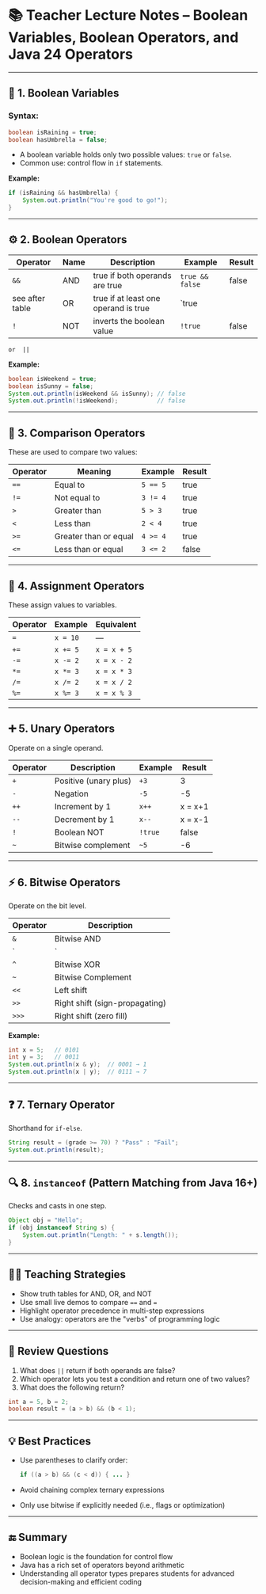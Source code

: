 # 📚 Teacher Lecture Notes – Boolean Variables, Boolean Operators, and Java 24 Operators

---

## 🔘 1. Boolean Variables

### Syntax:
```java
boolean isRaining = true;
boolean hasUmbrella = false;
```

- A boolean variable holds only two possible values: `true` or `false`.
- Common use: control flow in `if` statements.

**Example:**
```java
if (isRaining && hasUmbrella) {
    System.out.println("You're good to go!");
}
```

---

## ⚙️ 2. Boolean Operators

| Operator | Name  | Description                             | Example                     | Result |
|----------|--------|-----------------------------------------|-----------------------------|--------|
| `&&`     | AND   | true if both operands are true          | `true && false`             | false  |
| see after table    | OR    | true if at least one operand is true    | `true || false`             | true   |
| `!`      | NOT   | inverts the boolean value               | `!true`                     | false  |

    or  ||

**Example:**
```java
boolean isWeekend = true;
boolean isSunny = false;
System.out.println(isWeekend && isSunny); // false
System.out.println(!isWeekend);           // false
```

---

## 🧮 3. Comparison Operators

These are used to compare two values:

| Operator | Meaning               | Example        | Result  |
|----------|------------------------|----------------|---------|
| `==`     | Equal to              | `5 == 5`       | true    |
| `!=`     | Not equal to          | `3 != 4`       | true    |
| `>`      | Greater than          | `5 > 3`        | true    |
| `<`      | Less than             | `2 < 4`        | true    |
| `>=`     | Greater than or equal | `4 >= 4`       | true    |
| `<=`     | Less than or equal    | `3 <= 2`       | false   |

---

## 🧾 4. Assignment Operators

These assign values to variables.

| Operator | Example         | Equivalent          |
|----------|------------------|---------------------|
| `=`      | `x = 10`         | —                   |
| `+=`     | `x += 5`         | `x = x + 5`         |
| `-=`     | `x -= 2`         | `x = x - 2`         |
| `*=`     | `x *= 3`         | `x = x * 3`         |
| `/=`     | `x /= 2`         | `x = x / 2`         |
| `%=`     | `x %= 3`         | `x = x % 3`         |

---

## ➕ 5. Unary Operators

Operate on a single operand.

| Operator | Description               | Example        | Result |
|----------|---------------------------|----------------|--------|
| `+`      | Positive (unary plus)     | `+3`           | 3      |
| `-`      | Negation                  | `-5`           | -5     |
| `++`     | Increment by 1            | `x++`          | x = x+1|
| `--`     | Decrement by 1            | `x--`          | x = x-1|
| `!`      | Boolean NOT               | `!true`        | false  |
| `~`      | Bitwise complement        | `~5`           | -6     |

---

## ⚡ 6. Bitwise Operators

Operate on the bit level.

| Operator | Description                  |
|----------|------------------------------|
| `&`      | Bitwise AND                  |
| `|`      | Bitwise OR                   |
| `^`      | Bitwise XOR                  |
| `~`      | Bitwise Complement           |
| `<<`     | Left shift                   |
| `>>`     | Right shift (sign-propagating) |
| `>>>`    | Right shift (zero fill)      |

**Example:**
```java
int x = 5;   // 0101
int y = 3;   // 0011
System.out.println(x & y);  // 0001 → 1
System.out.println(x | y);  // 0111 → 7
```

---

## ❓ 7. Ternary Operator

Shorthand for `if-else`.

```java
String result = (grade >= 70) ? "Pass" : "Fail";
System.out.println(result);
```

---

## 🔍 8. `instanceof` (Pattern Matching from Java 16+)

Checks and casts in one step.

```java
Object obj = "Hello";
if (obj instanceof String s) {
    System.out.println("Length: " + s.length());
}
```

---

## 👨‍🏫 Teaching Strategies

- Show truth tables for AND, OR, and NOT
- Use small live demos to compare `==` and `=`
- Highlight operator precedence in multi-step expressions
- Use analogy: operators are the "verbs" of programming logic

---

## 🧠 Review Questions

1. What does `||` return if both operands are false?
2. Which operator lets you test a condition and return one of two values?
3. What does the following return?
```java
int a = 5, b = 2;
boolean result = (a > b) && (b < 1);
```

---

## 💡 Best Practices

- Use parentheses to clarify order:
  ```java
  if ((a > b) && (c < d)) { ... }
  ```

- Avoid chaining complex ternary expressions
- Only use bitwise if explicitly needed (i.e., flags or optimization)

---

## 🔚 Summary

- Boolean logic is the foundation for control flow
- Java has a rich set of operators beyond arithmetic
- Understanding all operator types prepares students for advanced decision-making and efficient coding

